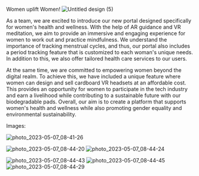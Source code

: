 Women uplift Women!
![Untitled design (5)](https://user-images.githubusercontent.com/103508561/236650213-d04a7efa-62ce-48e2-96d7-8589cda71301.png)

As a team, we are excited to introduce our new portal designed specifically for women's health and wellness. With the help of AR guidance and VR meditation, we aim to provide an immersive and engaging experience for women to work out and practice mindfulness. We understand the importance of tracking menstrual cycles, and thus, our portal also includes a period tracking feature that is customized to each woman's unique needs. In addition to this, we also offer tailored health care services to our users.

At the same time, we are committed to empowering women beyond the digital realm. To achieve this, we have included a unique feature where women can design and sell cardboard VR headsets at an affordable cost. This provides an opportunity for women to participate in the tech industry and earn a livelihood while contributing to a sustainable future with our biodegradable pads. Overall, our aim is to create a platform that supports women's health and wellness while also promoting gender equality and environmental sustainability.
 
 
 Images:
 
![photo_2023-05-07_08-41-26](https://user-images.githubusercontent.com/103508561/236655621-3ff904b8-583b-4916-ab7d-b875d9cdef88.jpg)

![photo_2023-05-07_08-44-20](https://user-images.githubusercontent.com/103508561/236655740-dc49809c-72ca-47f4-84d5-f3fc490c0676.jpg)
![photo_2023-05-07_08-44-24](https://user-images.githubusercontent.com/103508561/236655741-98e79b95-4908-45cc-8d9d-43304c92909d.jpg)

![photo_2023-05-07_08-44-43](https://user-images.githubusercontent.com/103508561/236655743-3c89e87b-ad3c-4933-a449-39bf864c4a36.jpg)
![photo_2023-05-07_08-44-45](https://user-images.githubusercontent.com/103508561/236655745-22fd0149-36eb-410c-8cde-bd9519341934.jpg)
![photo_2023-05-07_08-44-29](https://user-images.githubusercontent.com/103508561/236655750-202d5d47-3738-4ab7-a0e4-b4b7a3a06cc9.jpg)

